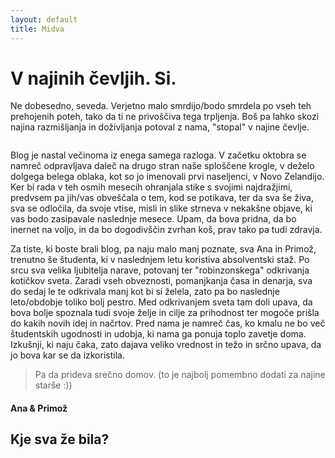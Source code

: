 ```yaml
---
layout: default
title: Midva
---
```


<div class="post">
	<h1 class="pageTitle">V najinih čevljih. Si.
</h1>
<p class="intro"><span class="dropcap">N</span>e dobesedno, seveda. Verjetno malo smrdijo/bodo smrdela  po vseh teh prehojenih poteh, tako da ti ne privoščiva tega trpljenja. Boš pa lahko skozi najina razmišljanja in doživljanja potoval z nama, "stopal" v najine čevlje.
</p>

<img src="{{ '/assets/img/midva.jpg' | prepend: site.baseurl }}" alt=""> 
	
Blog je nastal večinoma iz enega samega razloga. V začetku oktobra se namreč odpravljava daleč na drugo stran naše sploščene krogle, v deželo dolgega belega oblaka, kot so jo imenovali prvi naseljenci, v Novo Zelandijo. Ker bi rada v teh osmih mesecih  ohranjala stike s svojimi najdražjimi, predvsem pa jih/vas obveščala o tem, kod se potikava, ter da sva še živa, sva se odločila, da svoje vtise, misli in slike strneva v nekakšne objave, ki vas bodo zasipavale naslednje mesece. Upam, da bova pridna, da bo inernet na voljo, in da bo dogodivščin zvrhan koš, prav tako pa tudi zdravja.

Za tiste, ki boste brali blog, pa naju malo manj poznate, sva Ana in Primož, trenutno še študenta, ki v naslednjem letu koristiva absolventski staž. Po srcu sva velika ljubitelja narave,  potovanj ter "robinzonskega" odkrivanja kotičkov sveta. Zaradi vseh obveznosti, pomanjkanja časa in denarja, sva do sedaj le te odkrivala manj kot bi si želela, zato pa bo naslednje leto/obdobje toliko bolj pestro. Med odkrivanjem sveta tam doli upava, da bova bolje spoznala tudi svoje želje in cilje za prihodnost ter mogoče prišla do kakih novih idej in načrtov. Pred nama je namreč čas, ko kmalu ne bo več študentskih ugodnosti in udobja, ki nama ga ponuja toplo zavetje doma. Izkušnji, ki naju čaka, zato dajava veliko vrednost in težo in srčno upava, da jo bova kar se da izkoristila.

<blockquote>Pa da prideva srečno domov. (to je  najbolj pomembno dodati za najine starše :))</blockquote>

#### Ana & Primož


<h2>Kje sva že bila?</h2>

<script src="https://www.amcharts.com/lib/3/ammap.js" type="text/javascript"></script>
<script src="https://www.amcharts.com/lib/3/maps/js/worldHigh.js" type="text/javascript"></script>
<script src="https://www.amcharts.com/lib/3/themes/dark.js" type="text/javascript"></script>
<div id="mapdiv" style="height: 450px;"></div>
    <script type="text/javascript">
    var map = AmCharts.makeChart("mapdiv",{
    type: "map",
    theme: "dark",
    projection: "mercator",
    panEventsEnabled : true,
    backgroundColor : "#ffffff",
    backgroundAlpha : 1,
    zoomControl: {
    zoomControlEnabled : true
    },
    dataProvider : {
    map : "worldHigh",
    getAreasFromMap : true,
    areas :
    [
        {
            "id": "AT",
            "showAsSelected": true
        },
        {
            "id": "BA",
            "showAsSelected": true
        },
        {
            "id": "BE",
            "showAsSelected": true
        },
        {
            "id": "CH",
            "showAsSelected": true
        },
        {
            "id": "CZ",
            "showAsSelected": true
        },
        {
            "id": "DE",
            "showAsSelected": true
        },
        {
            "id": "DK",
            "showAsSelected": true
        },
        {
            "id": "FR",
            "showAsSelected": true
        },
        {
            "id": "GB",
            "showAsSelected": true
        },
        {
            "id": "HR",
            "showAsSelected": true
        },
        {
            "id": "HU",
            "showAsSelected": true
        },
        {
            "id": "IT",
            "showAsSelected": true
        },
        {
            "id": "NL",
            "showAsSelected": true
        },
        {
            "id": "NO",
            "showAsSelected": true
        },
        {
            "id": "SE",
            "showAsSelected": true
        },
        {
            "id": "SI",
            "showAsSelected": true
        },
        {
            "id": "VA",
            "showAsSelected": true
        },
        {
            "id": "US",
            "showAsSelected": true
        }
    ]
    },
    areasSettings : {
    autoZoom : true,
    color : "#B4B4B7",
    colorSolid : "#2e8b57",
    selectedColor : "#2e8b57",
    outlineColor : "#666666",
    rollOverColor : "#777777",
    rollOverOutlineColor : "#000000"
    }
    });
    </script>
</div>
